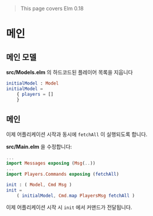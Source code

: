 > This page covers Elm 0.18

# 메인

## 메인 모델

__src/Models.elm__ 의 하드코드된 플레이어 목록을 지웁니다

```elm
initialModel : Model
initialModel =
    { players = []
    }
```

## 메인

이제 어플리케이션 시작과 동시에 `fetchAll` 이 실행되도록 합니다.

__src/Main.elm__ 을 수정합니다:

```elm
...
import Messages exposing (Msg(..))
...
import Players.Commands exposing (fetchAll)

init : ( Model, Cmd Msg )
init =
    ( initialModel, Cmd.map PlayersMsg fetchAll )
```

이제 어플리케이션 시작 시 `init` 에서 커맨드가 전달됩니다.

